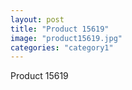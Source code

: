 ```yaml
---
layout: post
title: "Product 15619"
image: "product15619.jpg"
categories: "category1"
---
```

Product 15619
